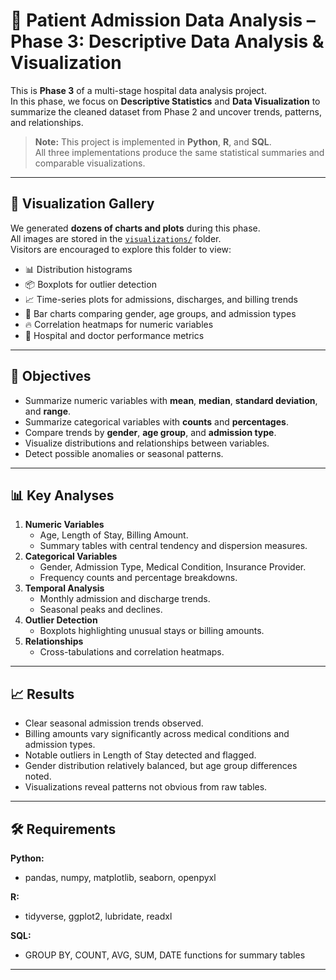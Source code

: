 # 🏥 Patient Admission Data Analysis – Phase 3: Descriptive Data Analysis & Visualization

This is **Phase 3** of a multi-stage hospital data analysis project.  
In this phase, we focus on **Descriptive Statistics** and **Data Visualization** to summarize the cleaned dataset from Phase 2 and uncover trends, patterns, and relationships.

> **Note:** This project is implemented in **Python**, **R**, and **SQL**.  
> All three implementations produce the same statistical summaries and comparable visualizations.

---

## 📂 Visualization Gallery
We generated **dozens of charts and plots** during this phase.  
All images are stored in the [`visualizations/`](visualizations) folder.  
Visitors are encouraged to explore this folder to view:
- 📊 Distribution histograms  
- 📦 Boxplots for outlier detection  
- 📈 Time-series plots for admissions, discharges, and billing trends  
- 📌 Bar charts comparing gender, age groups, and admission types  
- 🔥 Correlation heatmaps for numeric variables  
- 🏥 Hospital and doctor performance metrics  

---

## 🎯 Objectives
- Summarize numeric variables with **mean**, **median**, **standard deviation**, and **range**.
- Summarize categorical variables with **counts** and **percentages**.
- Compare trends by **gender**, **age group**, and **admission type**.
- Visualize distributions and relationships between variables.
- Detect possible anomalies or seasonal patterns.

---

## 📊 Key Analyses
1. **Numeric Variables**
   - Age, Length of Stay, Billing Amount.
   - Summary tables with central tendency and dispersion measures.
2. **Categorical Variables**
   - Gender, Admission Type, Medical Condition, Insurance Provider.
   - Frequency counts and percentage breakdowns.
3. **Temporal Analysis**
   - Monthly admission and discharge trends.
   - Seasonal peaks and declines.
4. **Outlier Detection**
   - Boxplots highlighting unusual stays or billing amounts.
5. **Relationships**
   - Cross-tabulations and correlation heatmaps.

---

## 📈 Results
- Clear seasonal admission trends observed.
- Billing amounts vary significantly across medical conditions and admission types.
- Notable outliers in Length of Stay detected and flagged.
- Gender distribution relatively balanced, but age group differences noted.
- Visualizations reveal patterns not obvious from raw tables.

---

## 🛠️ Requirements
**Python:**
- pandas, numpy, matplotlib, seaborn, openpyxl

**R:**
- tidyverse, ggplot2, lubridate, readxl

**SQL:**
- GROUP BY, COUNT, AVG, SUM, DATE functions for summary tables

---

